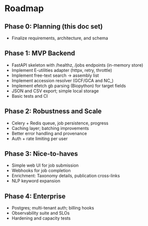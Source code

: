 # Roadmap

## Phase 0: Planning (this doc set)
- Finalize requirements, architecture, and schema

## Phase 1: MVP Backend
- FastAPI skeleton with /healthz, /jobs endpoints (in-memory store)
- Implement E-utilities adapter (httpx, retry, throttle)
- Implement free-text search -> assembly list
- Implement accession resolver (GCF/GCA and NC_)
- Implement efetch gb parsing (Biopython) for target fields
- JSON and CSV export; simple local storage
- Basic tests and CI

## Phase 2: Robustness and Scale
- Celery + Redis queue, job persistence, progress
- Caching layer; batching improvements
- Better error handling and provenance
- Auth + rate limiting per user

## Phase 3: Nice-to-haves
- Simple web UI for job submission
- Webhooks for job completion
- Enrichment: Taxonomy details, publication cross-links
- NLP keyword expansion

## Phase 4: Enterprise
- Postgres; multi-tenant auth; billing hooks
- Observability suite and SLOs
- Hardening and capacity tests
